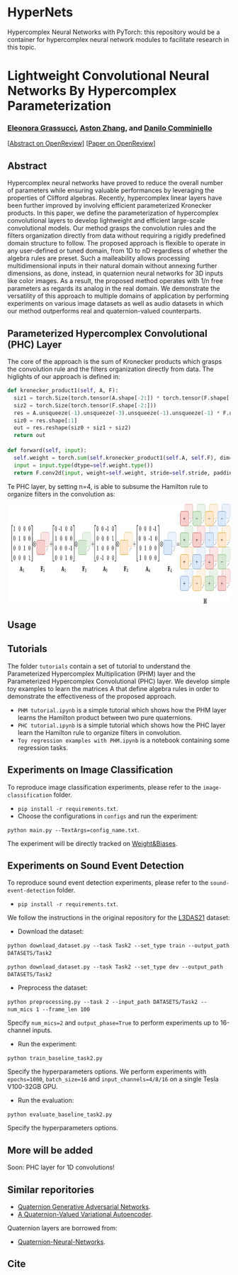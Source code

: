 # HyperNets
Hypercomplex Neural Networks with PyTorch: this repository would be a container for hypercomplex neural network modules to facilitate research in this topic. 

# Lightweight Convolutional Neural Networks By Hypercomplex Parameterization

### [Eleonora Grassucci](https://scholar.google.it/citations?user=Jcv0TgQAAAAJ&hl=it&authuser=1), [Aston Zhang](https://www.astonzhang.com/), and [Danilo Comminiello](https://danilocomminiello.site.uniroma1.it/)

[[Abstract on OpenReview](https://openreview.net/forum?id=S5qdnMhf7R)] [[Paper on OpenReview](https://openreview.net/pdf?id=S5qdnMhf7R)]

## Abstract

Hypercomplex neural networks have proved to reduce the overall number of parameters while ensuring valuable performances by leveraging the properties of Clifford algebras. Recently, hypercomplex linear layers have been further improved by involving efficient parameterized Kronecker products. In this paper, we define the parameterization of hypercomplex convolutional layers to develop lightweight and efficient large-scale convolutional models. Our method grasps the convolution rules and the filters organization directly from data without requiring a rigidly predefined domain structure to follow. The proposed approach is flexible to operate in any user-defined or tuned domain, from 1D to nD regardless of whether the algebra rules are preset.
Such a malleability allows processing multidimensional inputs in their natural domain without annexing further dimensions, as done, instead, in quaternion neural networks for 3D inputs like color images.
As a result, the proposed method operates with 1/n free parameters as regards its analog in the real domain. We demonstrate the versatility of this approach to multiple domains of application by performing experiments on various image datasets as well as audio datasets in which our method outperforms real and quaternion-valued counterparts.


## Parameterized Hypercomplex Convolutional (PHC) Layer

The core of the approach is the sum of Kronecker products which grasps the convolution rule and the filters organization directly from data. The higlights of our approach is defined in:

  ```python
  def kronecker_product1(self, A, F):
    siz1 = torch.Size(torch.tensor(A.shape[-2:]) * torch.tensor(F.shape[-4:-2]))
    siz2 = torch.Size(torch.tensor(F.shape[-2:]))
    res = A.unsqueeze(-1).unsqueeze(-3).unsqueeze(-1).unsqueeze(-1) * F.unsqueeze(-4).unsqueeze(-6)
    siz0 = res.shape[:1]
    out = res.reshape(siz0 + siz1 + siz2)
    return out
   
  def forward(self, input):
    self.weight = torch.sum(self.kronecker_product1(self.A, self.F), dim=0)
    input = input.type(dtype=self.weight.type())      
    return F.conv2d(input, weight=self.weight, stride=self.stride, padding=self.padding)

   ```

Te PHC layer, by setting n=4, is able to subsume the Hamilton rule to organize filters in the convolution as:

<img src="Hamilton_prod.png" width="872" height="228"/>

## Usage

## Tutorials

The folder `tutorials` contain a set of tutorial to understand the Parameterized Hypercomplex Multiplication (PHM) layer and the Parameterized Hypercomplex Convolutional (PHC) layer. We develop simple toy examples to learn the matrices A that define algebra rules in order to demonstrate the effectiveness of the proposed approach.

* `PHM tutorial.ipynb` is a simple tutorial which shows how the PHM layer learns the Hamilton product between two pure quaternions.
* `PHC tutorial.ipynb` is a simple tutorial which shows how the PHC layer learn the Hamilton rule to organize filters in convolution.
* `Toy regression examples with PHM.ipynb` is a notebook containing some regression tasks.

## Experiments on Image Classification

To reproduce image classification experiments, please refer to the `image-classification` folder.

* ```pip install -r requirements.txt```.
* Choose the configurations in `configs` and run the experiment:

```python main.py --TextArgs=config_name.txt```.

The experiment will be directly tracked on [Weight&Biases](https://wandb.ai/).

## Experiments on Sound Event Detection

To reproduce sound event detection experiments, please refer to the `sound-event-detection` folder.

* ```pip install -r requirements.txt```.

We follow the instructions in the original repository for the [L3DAS21](https://github.com/l3das/L3DAS21) dataset:

* Download the dataset:

```python download_dataset.py --task Task2 --set_type train --output_path DATASETS/Task2```

```python download_dataset.py --task Task2 --set_type dev --output_path DATASETS/Task2```

* Preprocess the dataset:

```python preprocessing.py --task 2 --input_path DATASETS/Task2 --num_mics 1 --frame_len 100```

Specify `num_mics=2` and `output_phase=True` to perform experiments up to 16-channel inputs.

* Run the experiment:

```python train_baseline_task2.py```

Specify the hyperparameters options.
We perform experiments with `epochs=1000`, `batch_size=16` and `input_channels=4/8/16` on a single Tesla V100-32GB GPU. 

* Run the evaluation:

```python evaluate_baseline_task2.py```

Specify the hyperparameters options.

## More will be added

Soon: PHC layer for 1D convolutions!

## Similar reporitories

* [Quaternion Generative Adversarial Networks](https://github.com/eleGAN23/QGAN).
* [A Quaternion-Valued Variational Autoencoder](https://github.com/eleGAN23/QVAE).

Quaternion layers are borrowed from:

* [Quaternion-Neural-Networks](https://github.com/TParcollet/Quaternion-Neural-Networks).


## Cite
